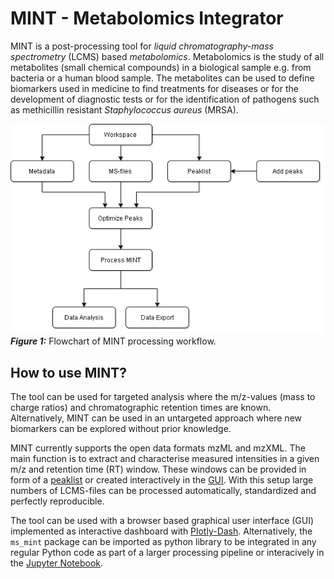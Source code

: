 # MINT - Metabolomics Integrator
MINT is a post-processing tool for _liquid chromatography-mass spectrometry_ (LCMS) based _metabolomics_. 
Metabolomics is the study of all metabolites (small chemical compounds) in a biological sample e.g. from bacteria or a human blood sample. 
The metabolites can be used to define biomarkers used in medicine to find treatments for diseases or for the development of diagnostic tests 
or for the identification of pathogens such as methicillin resistant _Staphylococcus aureus_ (MRSA). 

![Flowchart of MINT workflow](image/flowchart.png "Flowchart of MINT workflow")<br/>
_**Figure 1:**_ Flowchart of MINT processing workflow. 



## How to use MINT?
The tool can be used for targeted analysis where the m/z-values (mass to charge ratios) and chromatographic retention times are known. 
Alternatively, MINT can be used in an untargeted approach where new biomarkers can be explored without prior knowledge.

MINT currently supports the open data formats mzML and mzXML. The main function is to extract and characterise measured 
intensities in a given m/z and retention time (RT) window. These windows can be provided in form of a [peaklist](peaklists.md) 
or created interactively in the [GUI](gui.md). With this setup large numbers of LCMS-files can be processed automatically, 
standardized and perfectly reproducible.

The tool can be used with a browser based graphical user interface (GUI) implemented as interactive dashboard with 
[Plotly-Dash](https://plot.ly/dash/). Alternatively, the `ms_mint` package can be imported as python library to be 
integrated in any regular Python code as part of a larger processing pipeline or interacively in the [Jupyter Notebook](jupyter.md).
